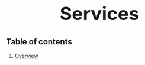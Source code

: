 <h1 style="font-size: 50px; text-align: center;">Services</h1>

## Table of contents
1. [Overview](#overview)